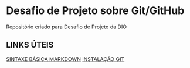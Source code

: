 # Desafio de Projeto sobre Git/GitHub
Repositório criado para Desafio de Projeto da DIO


## LINKS ÚTEIS
[SINTAXE BÁSICA MARKDOWN](https://github.com/deboramotamaia/dio-desafio-github-primeiro-repositorio.git)
[INSTALAÇÃO GIT](https://git-scm.com/download/win)
